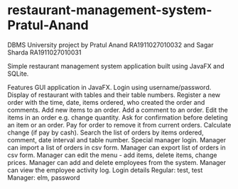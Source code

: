 # restaurant-management-system-Pratul-Anand
DBMS University project by Pratul Anand RA1911027010032 and Sagar Sharda RA1911027010031

Simple restaurant management system application built using JavaFX and SQLite.

Features
GUI application in JavaFX.
Login using username/password.
Display of restaurant with tables and their table numbers.
Register a new order with the time, date, items ordered, who created the order and comments.
Add new items to an order.
Add a comment to an order.
Edit the items in an order e.g. change quantity.
Ask for confirmation before deleting an item or an order.
Pay for order to remove it from current orders.
Calculate change (if pay by cash).
Search the list of orders by items ordered, comment, date interval and table number.
Special manager login.
Manager can import a list of orders in csv form.
Manager can export list of orders in csv form.
Manager can edit the menu - add items, delete items, change prices.
Manager can add and delete employees from the system.
Manager can view the employee activity log.
Login details
Regular: test, test
Manager: elm, password
